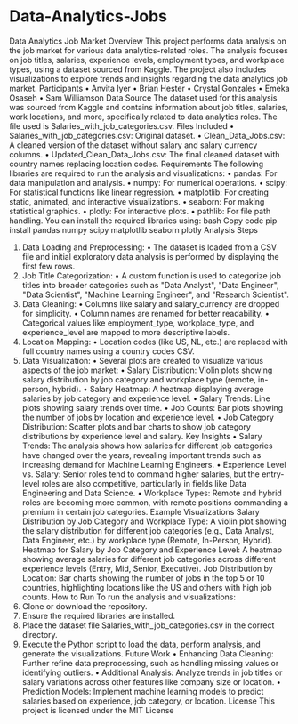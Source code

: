 # Data-Analytics-Jobs
Data Analytics Job Market
Overview
This project performs data analysis on the job market for various data analytics-related roles. The analysis focuses on job titles, salaries, experience levels, employment types, and workplace types, using a dataset sourced from Kaggle. The project also includes visualizations to explore trends and insights regarding the data analytics job market.
Participants
•	Anvita Iyer
•	Brian Hester
•	Crystal Gonzales
•	Emeka Osaseh
•	Sam Williamson
Data Source
The dataset used for this analysis was sourced from Kaggle and contains information about job titles, salaries, work locations, and more, specifically related to data analytics roles. The file used is Salaries_with_job_categories.csv.
Files Included
•	Salaries_with_job_categories.csv: Original dataset.
•	Clean_Data_Jobs.csv: A cleaned version of the dataset without salary and salary currency columns.
•	Updated_Clean_Data_Jobs.csv: The final cleaned dataset with country names replacing location codes.
Requirements
The following libraries are required to run the analysis and visualizations:
•	pandas: For data manipulation and analysis.
•	numpy: For numerical operations.
•	scipy: For statistical functions like linear regression.
•	matplotlib: For creating static, animated, and interactive visualizations.
•	seaborn: For making statistical graphics.
•	plotly: For interactive plots.
•	pathlib: For file path handling.
You can install the required libraries using:
bash
Copy code
pip install pandas numpy scipy matplotlib seaborn plotly 
Analysis Steps
1.	Data Loading and Preprocessing:
•	The dataset is loaded from a CSV file and initial exploratory data analysis is performed by displaying the first few rows.
2.	Job Title Categorization:
•	A custom function is used to categorize job titles into broader categories such as "Data Analyst", "Data Engineer", "Data Scientist", "Machine Learning Engineer", and "Research Scientist".
3.	Data Cleaning:
•	Columns like salary and salary_currency are dropped for simplicity.
•	Column names are renamed for better readability.
•	Categorical values like employment_type, workplace_type, and experience_level are mapped to more descriptive labels.
4.	Location Mapping:
•	Location codes (like US, NL, etc.) are replaced with full country names using a country codes CSV.
5.	Data Visualization:
•	Several plots are created to visualize various aspects of the job market:
•	Salary Distribution: Violin plots showing salary distribution by job category and workplace type (remote, in-person, hybrid).
•	Salary Heatmap: A heatmap displaying average salaries by job category and experience level.
•	Salary Trends: Line plots showing salary trends over time.
•	Job Counts: Bar plots showing the number of jobs by location and experience level.
•	Job Category Distribution: Scatter plots and bar charts to show job category distributions by experience level and salary.
Key Insights
•	Salary Trends: The analysis shows how salaries for different job categories have changed over the years, revealing important trends such as increasing demand for Machine Learning Engineers.
•	Experience Level vs. Salary: Senior roles tend to command higher salaries, but the entry-level roles are also competitive, particularly in fields like Data Engineering and Data Science.
•	Workplace Types: Remote and hybrid roles are becoming more common, with remote positions commanding a premium in certain job categories.
Example Visualizations
Salary Distribution by Job Category and Workplace Type:
A violin plot showing the salary distribution for different job categories (e.g., Data Analyst, Data Engineer, etc.) by workplace type (Remote, In-Person, Hybrid).
Heatmap for Salary by Job Category and Experience Level:
A heatmap showing average salaries for different job categories across different experience levels (Entry, Mid, Senior, Executive).
Job Distribution by Location:
Bar charts showing the number of jobs in the top 5 or 10 countries, highlighting locations like the US and others with high job counts.
How to Run
To run the analysis and visualizations:
1.	Clone or download the repository.
2.	Ensure the required libraries are installed.
3.	Place the dataset file Salaries_with_job_categories.csv in the correct directory.
4.	Execute the Python script to load the data, perform analysis, and generate the visualizations.
Future Work
•	Enhancing Data Cleaning: Further refine data preprocessing, such as handling missing values or identifying outliers.
•	Additional Analysis: Analyze trends in job titles or salary variations across other features like company size or location.
•	Prediction Models: Implement machine learning models to predict salaries based on experience, job category, or location.
License
This project is licensed under the MIT License 
